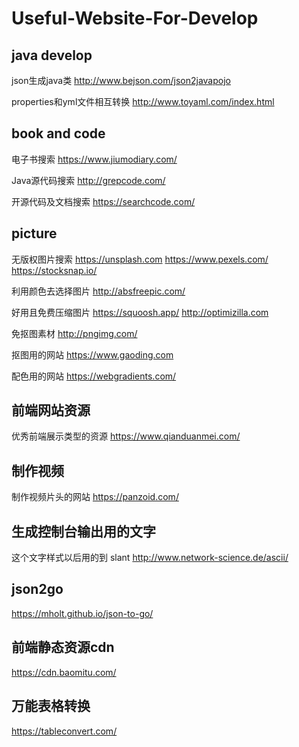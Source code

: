 # Useful-Website-For-Develop

## java develop
json生成java类
http://www.bejson.com/json2javapojo

properties和yml文件相互转换
http://www.toyaml.com/index.html

## book and code
电子书搜索
https://www.jiumodiary.com/

Java源代码搜索
http://grepcode.com/

开源代码及文档搜索
https://searchcode.com/


## picture
无版权图片搜索
https://unsplash.com
https://www.pexels.com/
https://stocksnap.io/

利用颜色去选择图片
http://absfreepic.com/

好用且免费压缩图片
https://squoosh.app/
http://optimizilla.com

免抠图素材
http://pngimg.com/

抠图用的网站
https://www.gaoding.com

配色用的网站
https://webgradients.com/


## 前端网站资源
优秀前端展示类型的资源
https://www.qianduanmei.com/


## 制作视频
制作视频片头的网站
https://panzoid.com/


## 生成控制台输出用的文字
这个文字样式以后用的到 slant
http://www.network-science.de/ascii/

## json2go
https://mholt.github.io/json-to-go/

## 前端静态资源cdn
https://cdn.baomitu.com/

## 万能表格转换
https://tableconvert.com/
